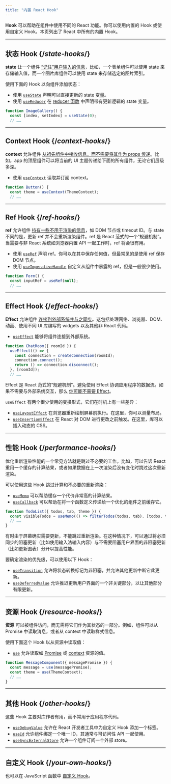 ```yaml
---
title: "内置 React Hook"
---
```


<Intro>

**Hook** 可以帮助在组件中使用不同的 React 功能。你可以使用内置的 Hook 或使用自定义 Hook。本页列出了 React 中所有的内置 Hook。

</Intro>

---

## 状态 Hook {/*state-hooks*/}

**state** 让一个组件 [“记住”用户输入的信息](/learn/state-a-components-memory)，比如，一个表单组件可以使用 state 来存储输入值，而一个图片库组件可以使用 state 来存储选定的图片索引。

使用下面的 Hook 以向组件添加状态：

* 使用 [`useState`](/reference/react/useState) 声明可以直接更新的 state 变量。
* 使用 [`useReducer`](/reference/react/useReducer) 在 [reducer 函数](/learn/extracting-state-logic-into-a-reducer) 中声明带有更新逻辑的 state 变量。

```js
function ImageGallery() {
  const [index, setIndex] = useState(0);
  // ……
```

---

## Context Hook {/*context-hooks*/}

**context** 允许组件 [从祖先组件中接收信息，而不需要将其作为 props 传递](/learn/passing-props-to-a-component)。比如，app 的顶层组件可以将当前的 UI 主题传递给下面的所有组件，无论它们层级多深。

* 使用 [`useContext`](/reference/react/useContext) 读取并订阅 context。

```js
function Button() {
  const theme = useContext(ThemeContext);
  // ……
```

---

## Ref Hook {/*ref-hooks*/}

**ref** 允许组件 [持有一些不用于渲染的信息](/learn/referencing-values-with-refs)，如 DOM 节点或 timeout ID。与 state 不同的是，更新 ref 并不会重新渲染组件。ref 是 React 范式的一个“规避机制”。当需要与非 React 系统如浏览器内置 API 一起工作时，ref 将会很有用。

* 使用 [`useRef`](/reference/react/useRef) 声明 ref。你可以在其中保存任何值，但最常见的是使用 ref 保存 DOM 节点。
* 使用 [`useImperativeHandle`](/reference/react/useImperativeHandle) 自定义从组件中暴露的 ref，但是一般很少使用。

```js
function Form() {
  const inputRef = useRef(null);
  // ……
```

---

## Effect Hook {/*effect-hooks*/}

**Effect** 允许组件 [连接到外部系统并与之同步](/learn/synchronizing-with-effects)。这包括处理网络、浏览器、DOM、动画、使用不同 UI 库编写的 widgets 以及其他非 React 代码。

* [`useEffect`](/reference/react/useEffect) 能够将组件连接到外部系统。

```js
function ChatRoom({ roomId }) {
  useEffect(() => {
    const connection = createConnection(roomId);
    connection.connect();
    return () => connection.disconnect();
  }, [roomId]);
  // ……
```

Effect 是 React 范式的“规避机制”。避免使用 Effect 协调应用程序的数据流。如果不需要与外部系统交互，那么 [你可能不需要 Effect](/learn/you-might-not-need-an-effect)。

`useEffect` 有两个很少使用的变换形式，它们在时机上有一些差异：

* [`useLayoutEffect`](/reference/react/useLayoutEffect) 在浏览器重新绘制屏幕前执行。在这里，你可以测量布局。
* [`useInsertionEffect`](/reference/react/useInsertionEffect) 在 React 对 DOM 进行更改之前触发。在这里，库可以插入动态的 CSS。

---

## 性能 Hook {/*performance-hooks*/}

优化重新渲染性能的一个常见方法就是跳过不必要的工作。比如，可以告诉 React 重用一个缓存的计算结果，或者如果数据在上一次渲染后没有变化时跳过这次重新渲染。

可以使用这些 Hook 跳过计算和不必要的重新渲染：

* [`useMemo`](/reference/react/useMemo) 可以帮助缓存一个代价非常高的计算结果。
* [`useCallback`](/reference/react/useCallback) 可以帮助在将一个函数定义传递给一个优化的组件之前缓存它。

```js
function TodoList({ todos, tab, theme }) {
  const visibleTodos = useMemo(() => filterTodos(todos, tab), [todos, tab]);
  // ……
}
```

有时由于屏幕确实需要更新，不能跳过重新渲染。在这种情况下，可以通过将必须同步的阻塞更新（比如使用输入法输入内容）与不需要阻塞用户界面的非阻塞更新（比如更新图表）分开以提高性能。

要确定渲染的优先级，可以使用以下 Hook：

* [`useTransition`](/reference/react/useTransition) 允许将状态转换标记为非阻塞，并允许其他更新中断它此更新。
* [`useDeferredValue`](/reference/react/useDeferredValue) 允许推迟更新用户界面的一个非关键部分，以让其他部分有限更新。

---

## 资源 Hook {/*resource-hooks*/}

**资源** 可以被组件访问，而无需将它们作为其状态的一部分。例如，组件可以从 Promise 中读取消息，或者从 context 中读取样式信息。

使用下面这个 Hook 以从资源中读取值：

- [`use`](/reference/react/use) 允许读取如 [Promise](https://developer.mozilla.org/zh-CN/docs/Web/JavaScript/Reference/Global_Objects/Promise) 或 [context](/learn/passing-data-deeply-with-context) 资源的值。

```js
function MessageComponent({ messagePromise }) {
  const message = use(messagePromise);
  const theme = use(ThemeContext);
  // ……
}
```

---

## 其他 Hook {/*other-hooks*/}

这些 Hook 主要对库作者有用，而不常用于应用程序代码。

* [`useDebugValue`](/reference/react/useDebugValue) 允许在 React 开发者工具中为自定义 Hook 添加一个标签。
* [`useId`](/reference/react/useId) 允许组件绑定一个唯一 ID，其通常与可访问性 API 一起使用。
* [`useSyncExternalStore`](/reference/react/useSyncExternalStore) 允许一个组件订阅一个外部 store。

---

## 自定义 Hook {/*your-own-hooks*/}

也可以在 JavaScript 函数中 [自定义 Hook](/learn/reusing-logic-with-custom-hooks#extracting-your-own-custom-hook-from-a-component)。
